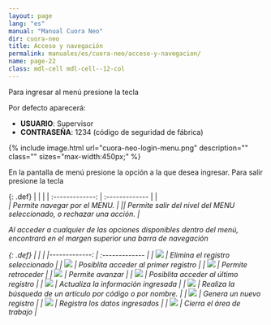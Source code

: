 ```yaml
---
layout: page
lang: "es"
manual: "Manual Cuora Neo"
dir: cuora-neo
title: Acceso y navegación
permalink: manuales/es/cuora-neo/acceso-y-navegacion/
name: page-22
class: mdl-cell mdl-cell--12-col
---
```

Para ingresar al menú presione la tecla <i class="systel-tecla-1 bg-3"></i>

Por defecto aparecerá:
- **USUARIO**: Supervisor
- **CONTRASEÑA**: 1234 (código de seguridad de fábrica)

{% include image.html url="cuora-neo-login-menu.png" description="" class="" sizes="max-width:450px;" %}

En la pantalla de menú presione la opción a la que desea ingresar. Para salir presione la tecla <i class="systel-tecla-12"></i>

{: .def}
|     |      |
| :-------------: | :------------- |
|<i class="systel-tecla-2"/><br><i class="systel-tecla-5"/><i class="systel-tecla-6"/><i class="systel-tecla-7"/> | Permite navegar por el MENU.  |
|<i class="systel-tecla-12"/>| Permite salir del nivel del MENU seleccionado, o rechazar una acción.  |

Al acceder a cualquier de las opciones disponibles dentro del menú, encontrará en el margen superior una barra de navegación


{: .def}
|      |      |
|-------------: | :------------- |
| ![](../../../../images/es/cuora-neo/cuora-neo-barra-navegacion-acceso-1.png) |  Elimina el registro seleccionado |
| ![](../../../../images/es/cuora-neo/cuora-neo-barra-navegacion-acceso-2.png)       | Posiblita acceder al primer registro       |
| ![](../../../../images/es/cuora-neo/cuora-neo-barra-navegacion-acceso-3.png)       | Permite retroceder        |
| ![](../../../../images/es/cuora-neo/cuora-neo-barra-navegacion-acceso-4.png)        | Permite avanzar      |
| ![](../../../../images/es/cuora-neo/cuora-neo-barra-navegacion-acceso-5.png)       | Posiblita acceder al último registro       |
| ![](../../../../images/es/cuora-neo/cuora-neo-barra-navegacion-acceso-6.png)        | Actualiza la información ingresada       |
| ![](../../../../images/es/cuora-neo/cuora-neo-barra-navegacion-acceso-7.png)        | Realiza la búsqueda de un artículo por código o por nombre.       |
| ![](../../../../images/es/cuora-neo/cuora-neo-barra-navegacion-acceso-8.png)        | Genera un  nuevo registro      |
| ![](../../../../images/es/cuora-neo/cuora-neo-barra-navegacion-acceso-9.png)        | Registra los datos ingresados       |
| ![](../../../../images/es/cuora-neo/cuora-neo-barra-navegacion-acceso-10.png)        | Cierra el área de trabajo       |
